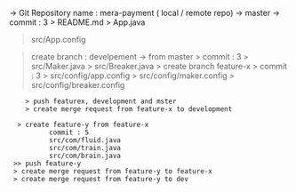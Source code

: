 -> Git Repository name : mera-payment ( local / remote repo)
-> master   -> commit : 3
    > README.md
    > App.java
   > src/App.config

> create branch : develpement  -> from master
      > commit : 3 
      > src/Maker.java
      > src/Breaker.java
       > create branch feature-x
               > commit : 3
               > src/config/app.config
               > src/config/maker.config
               > src/config/breaker.config

        > push featurex, development and mster
        > create merge request from feature-x to development
     
      > create feature-y from feature-x 
              commit : 5
              src/com/fluid.java
              src/com/train.java
              src/com/brain.java
     >> push feature-y
     > create merge request from feature-y to feature-x
     > create merge request from feature-y to dev
